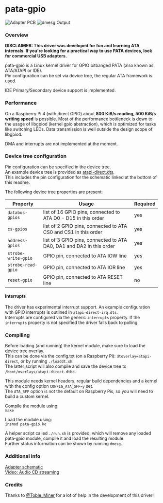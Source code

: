 pata-gpio
=============================

![Adapter PCB](https://screenshot.tbspace.de/nceyjhftwua.jpg)
![dmesg Output](https://screenshot.tbspace.de/iralxfbzwke.png)

### Overview

**DISCLAIMER: This driver was developed for fun and learning ATA internals. If you're looking for a practical way to use PATA devices, look for commercial USB adapters.**  

pata-gpio is a Linux kernel driver for GPIO bitbanged PATA (also known as ATA/ATAPI or IDE).  
Pin configuration can be set via device tree, the regular ATA framework is used.  
  
IDE Primary/Secondary device support is implemented.  
  
### Performance

On a Raspberry Pi 4 (with direct GPIO) about **800 KiB/s reading, 500 KiB/s writing speed** is possible.
Most of the performance bottleneck is down to the usage of libgpiod (kernel gpio abstraction), 
which is optimized for tasks like switching LEDs. Data transmission is well outside the design scope of libgpiod. 
  
DMA and interrupts are not implemented at the moment.  
  
### Device tree configuration

Pin configuration can be specified in the device tree.  
An example device tree is provided as [atapi-direct.dts](https://github.com/Manawyrm/pata-gpio/blob/master/atapi-direct.dts).  
This includes the pin configuration for the schematic linked at the bottom of this readme.  
  
The following device tree properties are present:  

| Property      | Usage         | Required  |
| ------------- |-------------| -----|
| `databus-gpios`      | list of 16 GPIO pins, connected to ATA D0 - D15 in this order | yes |
| `cs-gpios`      | list of 2 GPIO pins, connected to ATA CS0 and CS1 in this order      | yes |
| `address-gpios` | list of 3 GPIO pins, connected to ATA DA0, DA1 and DA2 in this order  | yes |
| `strobe-write-gpio`      | GPIO pin, connected to ATA IOW line | yes |
| `strobe-read-gpio`      | GPIO pin, connected to ATA IOR line | yes |
| `reset-gpio` | GPIO pin, connected to ATA RESET line | no |

#### Interrupts

The driver has experimental interrupt support. An example configuration with GPIO interrupts is outlined in
`atapi-direct-irq.dts`.  
Interrupts are configured via the generic `interrupts` property. If the `interrupts` property is not specified
the driver falls back to polling.

### Compiling

Before loading (and running) the kernel module, make sure to load the device tree overlay.  
This can be done via the config.txt (on a Raspberry Pi): `dtoverlay=atapi-direct`, or by running `./loaddt.sh`.  
The latter script will also compile and save the device tree to `/boot/overlays/atapi-direct.dtbo`.  
  
This module needs kernel headers, regular build dependencies and a kernel with the config option `CONFIG_ATA_SFF=y` set.  
The `ATA_SFF` option is not the default on Raspberry Pis, so you will need to build a custom kernel.  

Compile the module using:   
`make`  

Load the module using:  
`insmod pata-gpio.ko`  
 
A helper script called `./run.sh` is provided, which will remove any loaded pata-gpio module, compile it and load the resulting module.  
Further status information can be shown by running `dmesg`. 

### Additional info

[Adapter schematic](https://screenshot.tbspace.de/cmzhjfglbya.png)  
[Video: Audio CD streaming](https://www.youtube.com/watch?v=cHQhuzSn2oE)

### Credits
Thanks to [@Toble_Miner](https://github.com/TobleMiner) for a lot of help in the development of this driver!
